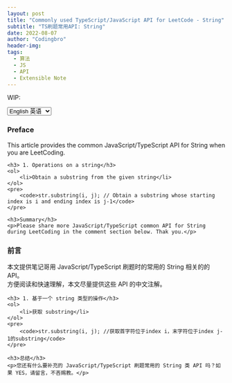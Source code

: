 ```yaml
---
layout: post
title: "Commonly used TypeScript/JavaScript API for LeetCode - String"
subtitle: "TS刷题常用API: String"
date: 2022-08-07
author: "Codingbro"
header-img:
tags:
  - 算法
  - JS
  - API
  - Extensible Note
---
```


WIP:

<!-- Language Selector -->
<select onchange= "onLanChange(this.options[this.options.selectedIndex].value)">
    <option value="0" selected>English 英语</option>
    <option value="1">Chinese 中文</option>
</select>

<!-- English Version -->
<div class="en post-container">
    <h3>Preface</h3>
    <p>This article provides the common JavaScript/TypeScript API for String when you are LeetCoding.</p>

    <h3> 1. Operations on a string</h3>
    <ol>
        <li>Obtain a substring from the given string</li>
    </ol>
    <pre>
        <code>str.substring(i, j); // Obtain a substring whose starting index is i and ending index is j-1</code>
    </pre>

    <h3>Summary</h3>
    <p>Please share more JavaScript/TypeScript common API for String during LeetCoding in the comment section below. Thak you.</p>

</div>

<!-- Chinese Version -->
<div class="zh post-container">
    <h3>前言</h3>
    <p>本文提供笔记哥用 JavaScript/TypeScript 刷题时的常用的 String 相关的的 API。<br>
    方便阅读和快速理解，本文尽量提供这些 API 的中文注解。</p>

    <h3> 1. 基于一个 string 类型的操作</h3>
    <ol>
        <li>获取 substring</li>
    </ol>
    <pre>
        <code>str.substring(i, j); //获取首字符位于index i，末字符位于index j-1的substring</code>
    </pre>

    <h3>总结</h3>
    <p>您还有什么要补充的 JavaScript/TypeScript 刷题常用的 String 类 API 吗？如果 YES，请留言，不吝赐教。</p>

</div>

<!-- Handle Language Change -->
<script type="text/javascript">
    var $zh = document.querySelector(".zh");
    var $en = document.querySelector(".en");
    function onLanChange(index) {
        if (index == 0) {
            /* 0 - English */
            $en.style.display = "block";
            $zh.style.display = "none";
        } else {
            $zh.style.display = "block";
            $en.style.display = "none";
        }
    }
    onLanChange(0);
</script>
